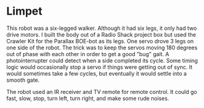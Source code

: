 # Limpet

This robot was a six-legged walker.  Although it had six legs, it only had two drive motors.  I built the body out of a Radio Shack project box but used the Crawler Kit for the Parallax BOE-bot as its legs.  One servo drove 3 legs on one side of the robot.  The trick was to keep the servos moving 180 degrees out of phase with each other in order to get a good "bug" gait.  A photointerrupter could detect when a side completed its cycle.  Some timing logic would occasionally stop a servo if things were getting out of sync.  It would sometimes take a few cycles, but eventually it would settle into a smooth gate.

The robot used an IR receiver and TV remote for remote control.  It could go fast, slow, stop, turn left, turn right, and make some rude noises.
